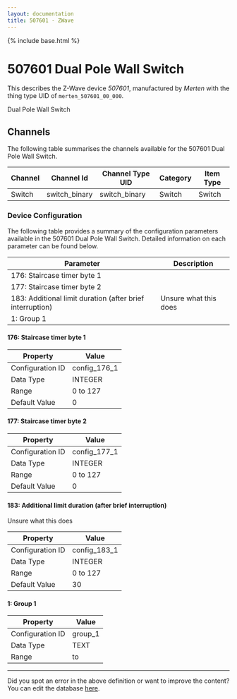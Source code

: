 ```yaml
---
layout: documentation
title: 507601 - ZWave
---
```


{% include base.html %}

# 507601 Dual Pole Wall Switch

This describes the Z-Wave device *507601*, manufactured by *Merten* with the thing type UID of ```merten_507601_00_000```. 

Dual Pole Wall Switch


## Channels
The following table summarises the channels available for the 507601 Dual Pole Wall Switch.

| Channel | Channel Id | Channel Type UID | Category | Item Type |
|---------|------------|------------------|----------|-----------|
| Switch | switch_binary | switch_binary | Switch | Switch |


### Device Configuration
The following table provides a summary of the configuration parameters available in the 507601 Dual Pole Wall Switch.
Detailed information on each parameter can be found below.

| Parameter   | Description |
|-------------|-------------|
| 176: Staircase timer byte 1 |  |
| 177: Staircase timer byte 2 |  |
| 183: Additional limit duration (after brief interruption) | Unsure what this does |
| 1: Group 1 |  |


#### 176: Staircase timer byte 1


| Property         | Value    |
|------------------|----------|
| Configuration ID | config_176_1 |
| Data Type        | INTEGER |
| Range | 0 to 127 |
| Default Value | 0 |


#### 177: Staircase timer byte 2


| Property         | Value    |
|------------------|----------|
| Configuration ID | config_177_1 |
| Data Type        | INTEGER |
| Range | 0 to 127 |
| Default Value | 0 |


#### 183: Additional limit duration (after brief interruption)

Unsure what this does


| Property         | Value    |
|------------------|----------|
| Configuration ID | config_183_1 |
| Data Type        | INTEGER |
| Range | 0 to 127 |
| Default Value | 30 |


#### 1: Group 1


| Property         | Value    |
|------------------|----------|
| Configuration ID | group_1 |
| Data Type        | TEXT |
| Range |  to  |


---

Did you spot an error in the above definition or want to improve the content?
You can edit the database [here](http://www.cd-jackson.com/index.php/zwave/zwave-device-database/zwave-device-list/devicesummary/399).
